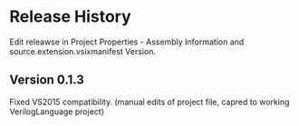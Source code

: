 ﻿# Release History
Edit releawse in Project Properties - Assembly Information and source.extension.vsixmanifest Version.

## Version 0.1.3
Fixed VS2015 compatibility. (manual edits of project file, capred to working VerilogLanguage project)
